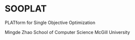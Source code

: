 # SOOPLAT

PLATform for Single Objective Optimization

Mingde Zhao
School of Computer Science
McGill University